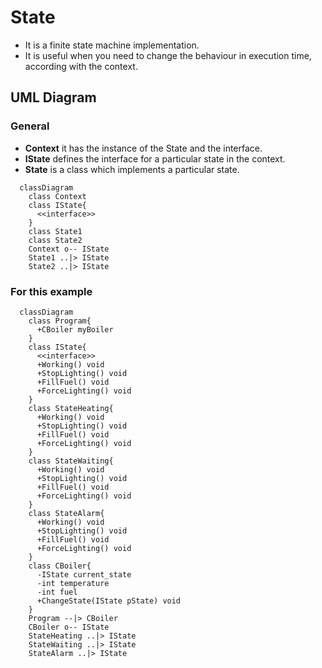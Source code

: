 # State
 - It is a finite state machine implementation.
 - It is useful when you need to change the behaviour in execution time, according with the context.

## UML Diagram
### General
- **Context** it has the instance of the State and the interface.
- **IState** defines the interface for a particular state in the context.
- **State** is a class which implements a particular state.

```mermaid
  classDiagram
    class Context
    class IState{
      <<interface>>
    }
    class State1
    class State2
    Context o-- IState
    State1 ..|> IState
    State2 ..|> IState
```
### For this example
```mermaid
  classDiagram
    class Program{
      +CBoiler myBoiler
    }
    class IState{
      <<interface>>
      +Working() void
      +StopLighting() void
      +FillFuel() void
      +ForceLighting() void
    }
    class StateHeating{
      +Working() void
      +StopLighting() void
      +FillFuel() void
      +ForceLighting() void
    }
    class StateWaiting{
      +Working() void
      +StopLighting() void
      +FillFuel() void
      +ForceLighting() void
    }
    class StateAlarm{
      +Working() void
      +StopLighting() void
      +FillFuel() void
      +ForceLighting() void
    }
    class CBoiler{
      -IState current_state
      -int temperature
      -int fuel
      +ChangeState(IState pState) void
    }
    Program --|> CBoiler
    CBoiler o-- IState
    StateHeating ..|> IState
    StateWaiting ..|> IState
    StateAlarm ..|> IState
```

